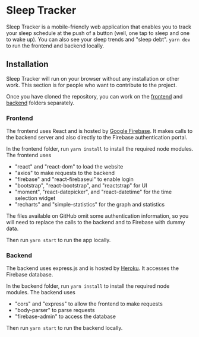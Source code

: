 # Sleep Tracker

Sleep Tracker is a mobile-friendly web application that enables you to track your sleep schedule at the push of a button (well, one tap to sleep and one to wake up). You can also see your sleep trends and "sleep debt". `yarn dev` to run the frontend and backend locally.


## Installation
Sleep Tracker will run on your browser without any installation or other work. This section is for people who want to contribute to the project.

Once you have cloned the repository, you can work on the [frontend](frontend) and [backend](backend) folders separately.

### Frontend
The frontend uses React and is hosted by [Google Firebase](https://console.firebase.google.com/u/0/). It makes calls to the backend server and also directly to the Firebase authentication portal.

In the frontend folder, run `yarn install` to install the required node modules. The frontend uses
* "react" and "react-dom" to load the website
* "axios" to make requests to the backend
* "firebase" and "react-firebaseui" to enable login
* "bootstrap", "react-bootstrap", and "reactstrap" for UI
* "moment", "react-datepicker", and "react-datetime" for the time selection widget
* "recharts" and "simple-statistics" for the graph and statistics

The files available on GitHub omit some authentication information, so you will need to replace the calls to the backend and to Firebase with dummy data.

Then run `yarn start` to run the app locally.

### Backend
The backend uses express.js and is hosted by [Heroku](https://dashboard.heroku.com/apps). It accesses the Firebase database.

In the backend folder, run `yarn install` to install the required node modules. The backend uses
* "cors" and "express" to allow the frontend to make requests
* "body-parser" to parse requests
* "firebase-admin" to access the database


Then run `yarn start` to run the backend locally.
